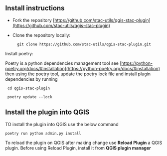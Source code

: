 
## Install instructions

* Fork the repository [https://github.com/stac-utils/qgis-stac-plugin](https://github.com/stac-utils/qgis-stac-plugin)
* Clone the repository locally:

        git clone https://github.com/stac-utils/qgis-stac-plugin.git

Install poetry:

Poetry is a python dependencies management tool see [https://python-poetry.org/docs/#installation](https://python-poetry.org/docs/#installation) then using the poetry tool, update the poetry lock file and install plugin dependencies by running

     cd qgis-stac-plugin

     poetry update --lock


## Install the plugin into QGIS

TO install the plugin into QGIS use the below command

    poetry run python admin.py install

To reload the plugin on QGIS after making change use **Reload Plugin** a QGIS plugin. Before using Reload Plugin, install it from **QGIS plugin manager**

